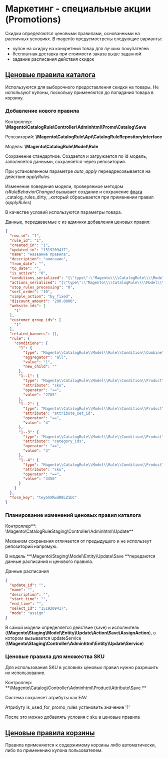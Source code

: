 # Маркетинг - специальные акции \(Promotions\)

Скидки определяются ценовыми правилами, основанными на расличных условиях. В magento предусмострены следующие варианты:

* купон на скидку на конкретный товар для лучших покупателей
* бесплатная доставка при стоимости заказа выше заданной
* задание расписания действия скидок

## [Ценовые правила каталога](http://docs.magento.com/m2/ee/user_guide/marketing/price-rules-catalog.html)

Используются для выборочного предоставления скидки на товары. Не используют купоны, поскольку применяются до попадания товара в корзину.

### Добавление нового правила

Контроллер:  **\Magento\CatalogRule\Controller\Adminhtml\Promo\Catalog\Save**

Репозиторий: **\Magento\CatalogRule\Api\CatalogRuleRepositoryInterface**

Модель: **\Magento\CatalogRule\Model\Rule**

Сохранение стандартное. Создается и загружается по id модель, заполняется данными, сохраняется через репозиторий.

При установленном параметре _auto\_apply_ переадресовывается на действие _applyRules._

Изменение поведения модели, проверяемое методом _isRuleBehaviorChanged_ вызывает создание и сохранение [флага](/magento/architecture/flagi-modelei.md) _catalog\_rules\_dirty, _который сбрасывается при применении правил \(_applyRules\)_

В качестве условий используются параметры товара.

Данные, передаваемые с из админки добавления ценовых правил:

```json
{
  "row_id": "1",
  "rule_id": "1",
  "created_in": "1",
  "updated_in": "1519209417",
  "name": "название правила",
  "description": "описание",
  "from_date": "",
  "to_date": "",
  "is_active": "0",
  "conditions_serialized": "{\"type\":\"Magento\\\\CatalogRule\\\\Model\\\\Rule\\\\Condition\\\\Combine\",\"attribute\":null,\"operator\":null,\"value\":\"1\",\"is_value_processed\":null,\"aggregator\":\"all\",\"conditions\":[{\"type\":\"Magento\\\\CatalogRule\\\\Model\\\\Rule\\\\Condition\\\\Product\",\"attribute\":\"sku\",\"operator\":\"==\",\"value\":\"2785\",\"is_value_processed\":false},{\"type\":\"Magento\\\\CatalogRule\\\\Model\\\\Rule\\\\Condition\\\\Product\",\"attribute\":\"attribute_set_id\",\"operator\":\"==\",\"value\":\"4\",\"is_value_processed\":false},{\"type\":\"Magento\\\\CatalogRule\\\\Model\\\\Rule\\\\Condition\\\\Product\",\"attribute\":\"category_ids\",\"operator\":\"==\",\"value\":\"3\",\"is_value_processed\":false},{\"type\":\"Magento\\\\CatalogRule\\\\Model\\\\Rule\\\\Condition\\\\Product\",\"attribute\":\"sku\",\"operator\":\"==\",\"value\":\"3356\",\"is_value_processed\":false}]}",
  "actions_serialized": "{\"type\":\"Magento\\\\CatalogRule\\\\Model\\\\Rule\\\\Action\\\\Collection\",\"attribute\":null,\"operator\":\"=\",\"value\":null}",
  "stop_rules_processing": "0",
  "sort_order": "10",
  "simple_action": "by_fixed",
  "discount_amount": "200.0000",
  "website_ids": [
    "1"
  ],
  "customer_group_ids": [
    "1"
  ],
  "related_banners": [],
  "rule": {
    "conditions": {
      "1": {
        "type": "Magento\\CatalogRule\\Model\\Rule\\Condition\\Combine",
        "aggregator": "all",
        "value": "1",
        "new_child": ""
      },
      "1--1": {
        "type": "Magento\\CatalogRule\\Model\\Rule\\Condition\\Product",
        "attribute": "sku",
        "operator": "==",
        "value": "2785"
      },
      "1--2": {
        "type": "Magento\\CatalogRule\\Model\\Rule\\Condition\\Product",
        "attribute": "attribute_set_id",
        "operator": "==",
        "value": "4"
      },
      "1--3": {
        "type": "Magento\\CatalogRule\\Model\\Rule\\Condition\\Product",
        "attribute": "category_ids",
        "operator": "==",
        "value": "3"
      },
      "1--4": {
        "type": "Magento\\CatalogRule\\Model\\Rule\\Condition\\Product",
        "attribute": "sku",
        "operator": "==",
        "value": "3356"
      }
    }
  },
  "form_key": "teybhXRwdR0LZ1bC"
}
```

### Планирование изменений ценовых правил каталога

Контроллер**:  \Magento\CatalogRuleStaging\Controller\Adminhtml\Update**

Механизм сохранения отличается от предыдущего и не использеут репозиторий напрямую. 

В модель **\Magento\Staging\Model\Entity\Update\Save **передаются данные расписания и ценового правила.

Данные расписания

```json
{
  "update_id": "",
  "name": "",
  "description": "",
  "start_time": "",
  "end_time": "",
  "select_id": "1519209417",
  "mode": "assign"
}
```

В самой модели определяется действие \(save\) и исполнитель \(**\Magento\Staging\Model\Entity\Update\Action\Save\AssignAction**\), в котором вызывается updateService \(**\Magento\Staging\Controller\Adminhtml\Entity\Update\Service**\)

### Ценовые правила для множества SKU

Для использования SKU в условиях ценовых правил нужно разрешить их использование.  

Контроллер:  **\Magento\Catalog\Controller\Adminhtml\Product\Attribute\Save **

Система сохраняет атрибуты как EAV. 

Атрибуту is\_used\_for\_promo\_rules установить значение '1'

После это можно добавлять условия с sku в ценовые правила



## [Ценовые  правила корзины](http://docs.magento.com/m2/ee/user_guide/marketing/price-rules-cart.html)

Правила применяются  к содержимому корзины либо автоматически, либо по применению купона пользователем.





